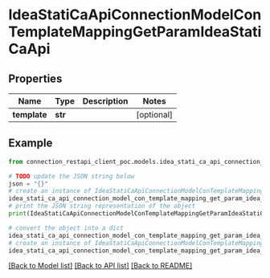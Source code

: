# IdeaStatiCaApiConnectionModelConTemplateMappingGetParamIdeaStatiCaApi


## Properties

Name | Type | Description | Notes
------------ | ------------- | ------------- | -------------
**template** | **str** |  | [optional] 

## Example

```python
from connection_restapi_client_poc.models.idea_stati_ca_api_connection_model_con_template_mapping_get_param_idea_stati_ca_api import IdeaStatiCaApiConnectionModelConTemplateMappingGetParamIdeaStatiCaApi

# TODO update the JSON string below
json = "{}"
# create an instance of IdeaStatiCaApiConnectionModelConTemplateMappingGetParamIdeaStatiCaApi from a JSON string
idea_stati_ca_api_connection_model_con_template_mapping_get_param_idea_stati_ca_api_instance = IdeaStatiCaApiConnectionModelConTemplateMappingGetParamIdeaStatiCaApi.from_json(json)
# print the JSON string representation of the object
print(IdeaStatiCaApiConnectionModelConTemplateMappingGetParamIdeaStatiCaApi.to_json())

# convert the object into a dict
idea_stati_ca_api_connection_model_con_template_mapping_get_param_idea_stati_ca_api_dict = idea_stati_ca_api_connection_model_con_template_mapping_get_param_idea_stati_ca_api_instance.to_dict()
# create an instance of IdeaStatiCaApiConnectionModelConTemplateMappingGetParamIdeaStatiCaApi from a dict
idea_stati_ca_api_connection_model_con_template_mapping_get_param_idea_stati_ca_api_from_dict = IdeaStatiCaApiConnectionModelConTemplateMappingGetParamIdeaStatiCaApi.from_dict(idea_stati_ca_api_connection_model_con_template_mapping_get_param_idea_stati_ca_api_dict)
```
[[Back to Model list]](../README.md#documentation-for-models) [[Back to API list]](../README.md#documentation-for-api-endpoints) [[Back to README]](../README.md)


